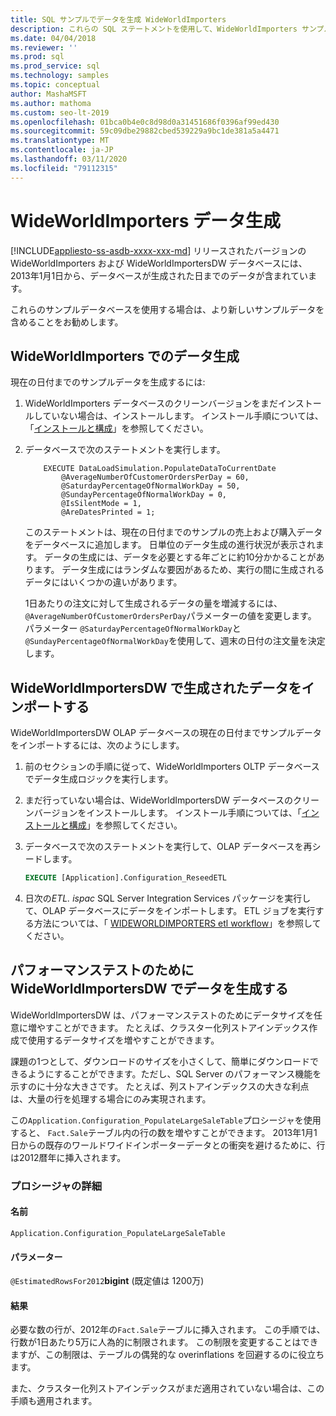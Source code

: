 ```yaml
---
title: SQL サンプルでデータを生成 WideWorldImporters
description: これらの SQL ステートメントを使用して、WideWorldImporters サンプルデータベースの現在の日付までのサンプルデータを生成してインポートします。
ms.date: 04/04/2018
ms.reviewer: ''
ms.prod: sql
ms.prod_service: sql
ms.technology: samples
ms.topic: conceptual
author: MashaMSFT
ms.author: mathoma
ms.custom: seo-lt-2019
ms.openlocfilehash: 01bca0b4e0c8d98d0a31451686f0396af99ed430
ms.sourcegitcommit: 59c09dbe29882cbed539229a9bc1de381a5a4471
ms.translationtype: MT
ms.contentlocale: ja-JP
ms.lasthandoff: 03/11/2020
ms.locfileid: "79112315"
---
```

# <a name="wideworldimporters-data-generation"></a>WideWorldImporters データ生成
[!INCLUDE[appliesto-ss-asdb-xxxx-xxx-md](../includes/appliesto-ss-asdb-xxxx-xxx-md.md)]
リリースされたバージョンの WideWorldImporters および WideWorldImportersDW データベースには、2013年1月1日から、データベースが生成された日までのデータが含まれています。

これらのサンプルデータベースを使用する場合は、より新しいサンプルデータを含めることをお勧めします。

## <a name="data-generation-in-wideworldimporters"></a>WideWorldImporters でのデータ生成

現在の日付までのサンプルデータを生成するには:

1. WideWorldImporters データベースのクリーンバージョンをまだインストールしていない場合は、インストールします。 インストール手順については、「[インストールと構成](wide-world-importers-oltp-install-configure.md)」を参照してください。
2. データベースで次のステートメントを実行します。

    ```
        EXECUTE DataLoadSimulation.PopulateDataToCurrentDate
            @AverageNumberOfCustomerOrdersPerDay = 60,
            @SaturdayPercentageOfNormalWorkDay = 50,
            @SundayPercentageOfNormalWorkDay = 0,
            @IsSilentMode = 1,
            @AreDatesPrinted = 1;
    ```

    このステートメントは、現在の日付までのサンプルの売上および購入データをデータベースに追加します。 日単位のデータ生成の進行状況が表示されます。 データの生成には、データを必要とする年ごとに約10分かかることがあります。 データ生成にはランダムな要因があるため、実行の間に生成されるデータにはいくつかの違いがあります。

    1日あたりの注文に対して生成されるデータの量を増減するには、 `@AverageNumberOfCustomerOrdersPerDay`パラメーターの値を変更します。 パラメーター `@SaturdayPercentageOfNormalWorkDay`と`@SundayPercentageOfNormalWorkDay`を使用して、週末の日付の注文量を決定します。

## <a name="import-generated-data-in-wideworldimportersdw"></a>WideWorldImportersDW で生成されたデータをインポートする

WideWorldImportersDW OLAP データベースの現在の日付までサンプルデータをインポートするには、次のようにします。

1. 前のセクションの手順に従って、WideWorldImporters OLTP データベースでデータ生成ロジックを実行します。
2. まだ行っていない場合は、WideWorldImportersDW データベースのクリーンバージョンをインストールします。 インストール手順については、「[インストールと構成](wide-world-importers-oltp-install-configure.md)」を参照してください。
3. データベースで次のステートメントを実行して、OLAP データベースを再シードします。

    ```sql
    EXECUTE [Application].Configuration_ReseedETL
    ```

4. 日次の*ETL. ispac* SQL Server Integration Services パッケージを実行して、OLAP データベースにデータをインポートします。 ETL ジョブを実行する方法については、「 [WIDEWORLDIMPORTERS etl workflow](wide-world-importers-perform-etl.md)」を参照してください。

## <a name="generate-data-in-wideworldimportersdw-for-performance-testing"></a>パフォーマンステストのために WideWorldImportersDW でデータを生成する

WideWorldImportersDW は、パフォーマンステストのためにデータサイズを任意に増やすことができます。 たとえば、クラスター化列ストアインデックス作成で使用するデータサイズを増やすことができます。

課題の1つとして、ダウンロードのサイズを小さくして、簡単にダウンロードできるようにすることができます。ただし、SQL Server のパフォーマンス機能を示すのに十分な大きさです。 たとえば、列ストアインデックスの大きな利点は、大量の行を処理する場合にのみ実現されます。 

この`Application.Configuration_PopulateLargeSaleTable`プロシージャを使用すると、 `Fact.Sale`テーブル内の行の数を増やすことができます。 2013年1月1日からの既存のワールドワイドインポーターデータとの衝突を避けるために、行は2012暦年に挿入されます。

### <a name="procedure-details"></a>プロシージャの詳細

#### <a name="name"></a>名前

    Application.Configuration_PopulateLargeSaleTable

#### <a name="parameters"></a>パラメーター

  `@EstimatedRowsFor2012`**bigint** (既定値は 1200万)

#### <a name="result"></a>結果

必要な数の行が、2012年の`Fact.Sale`テーブルに挿入されます。 この手順では、行数が1日あたり5万に人為的に制限されます。 この制限を変更することはできますが、この制限は、テーブルの偶発的な overinflations を回避するのに役立ちます。

また、クラスター化列ストアインデックスがまだ適用されていない場合は、この手順も適用されます。
